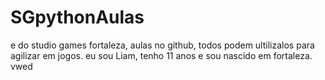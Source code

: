 # SGpythonAulas
e do studio games fortaleza, aulas no github, todos podem ultilizalos para agilizar em jogos.
eu sou Liam, tenho 11 anos e sou nascido em fortaleza.
vwed